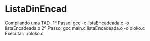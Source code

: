 # ListaDinEncad
Compilando uma TAD:
1º Passo:
gcc -c listaEncadeada.c -o listaEncadeada.o
2º Passo:
gcc main.c listaEncadeada.o -o oloko.c
Executar:
./oloko.c

